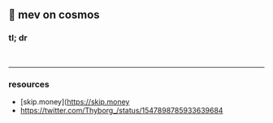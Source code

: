 ## 🍫 mev on cosmos


### tl; dr


<br>

----


### resources



* [skip.money](https://skip.money
* https://twitter.com/Thyborg_/status/1547898785933639684
